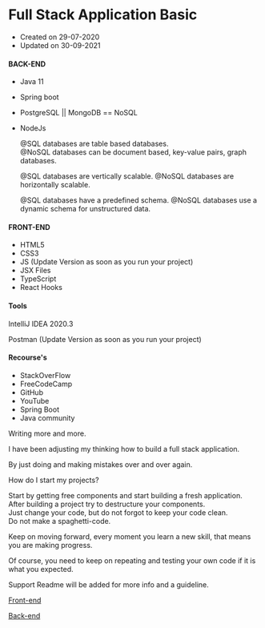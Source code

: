 # Full Stack Application Basic

* Created on 29-07-2020
* Updated on 30-09-2021

#### BACK-END
- Java 11
- Spring boot
- PostgreSQL || MongoDB == NoSQL
- NodeJs

  @SQL databases are table based databases.<br>
  @NoSQL databases can be document based, key-value pairs, graph databases.

  @SQL databases are vertically scalable.
  @NoSQL databases are horizontally scalable.

  @SQL databases have a predefined schema.
  @NoSQL databases use a dynamic schema for unstructured data.

#### FRONT-END
- HTML5
- CSS3
- JS (Update Version as soon as you run your project)
- JSX Files
- TypeScript
- React Hooks

#### Tools

IntelliJ IDEA 2020.3

Postman (Update Version as soon as you run your project)

#### Recourse's
- StackOverFlow
- FreeCodeCamp
- GitHub
- YouTube
- Spring Boot
- Java community


Writing more and more.

I have been adjusting my thinking how to build a full stack application.

By just doing and making mistakes over and over again.

How do I start my projects?

Start by getting free components and start building a fresh application.<br>
After building a project try to destructure your components.<br>
Just change your code, but do not forgot to keep your code clean.<br>
Do not make a spaghetti-code.

Keep on moving forward, every moment you learn a new skill, that means you are making progress.

Of course, you need to keep on repeating and testing your own code if it is what you expected.


Support Readme will be added for more info and a guideline.


[Front-end](https://github.com/darksos34/Full-Stack-Application/tree/master/Client)

[Back-end](https://github.com/darksos34/Full-Stack-Application/tree/master/Server)
